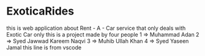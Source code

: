 # ExoticaRides
this is web application about Rent - A - Car service that only deals with Exotic Car only 
this is a project made by four people 
1 => Muhammad Adan
2 => Syed Jawwad Kareem Naqvi
3 => Muhib Ullah Khan
4 => Syed Yaseen Jamal
this line is from vscode 